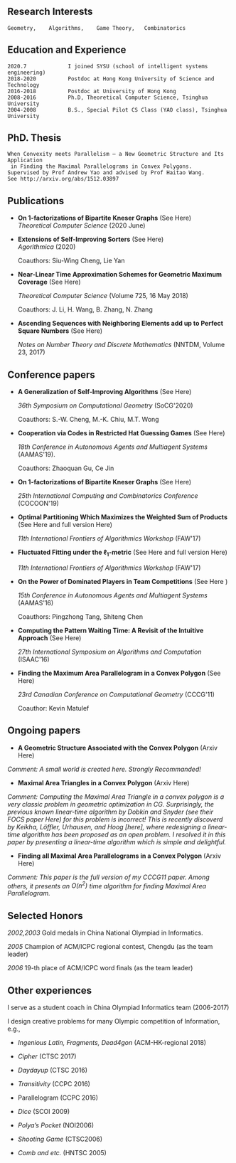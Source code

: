 
## Research Interests
    Geometry,    Algorithms,    Game Theory,   Combinatorics

## Education and Experience
    2020.7             I joined SYSU (school of intelligent systems engineering)
    2018-2020          Postdoc at Hong Kong University of Science and Technology
    2016-2018          Postdoc at University of Hong Kong
    2008-2016          Ph.D, Theoretical Computer Science, Tsinghua University
    2004-2008          B.S., Special Pilot CS Class (YAO class), Tsinghua University

## PhD. Thesis
    When Convexity meets Parallelism – a New Geometric Structure and Its Application
     in Finding the Maximal Parallelograms in Convex Polygons.
    Supervised by Prof Andrew Yao and advised by Prof Haitao Wang.
    See http://arxiv.org/abs/1512.03897

## Publications

- **On 1-factorizations of Bipartite Kneser Graphs**  (See Here)  
  *Theoretical Computer Science* (2020 June)

- **Extensions of Self-Improving Sorters** (See Here)  
  *Agorithmica* (2020)

  Coauthors: Siu-Wing Cheng, Lie Yan

- **Near-Linear Time Approximation Schemes for Geometric Maximum Coverage** (See Here)

  *Theoretical Computer Science*  (Volume 725, 16 May 2018)

  Coauthors: J. Li, H. Wang, B. Zhang, N. Zhang

- **Ascending Sequences with Neighboring Elements add up to Perfect Square Numbers**  (See Here)

  *Notes on Number Theory and Discrete Mathematics*  (NNTDM, Volume 23, 2017)
  
  
## Conference papers

- **A Generalization of Self-Improving Algorithms** (See Here)

  *36th Symposium on Computational Geometry* (SoCG'2020)

  Coauthors: S.-W. Cheng, M.-K. Chiu, M.T. Wong 

- **Cooperation via Codes in Restricted Hat Guessing Games** (See Here)

  *18th Conference in Autonomous Agents and Multiagent Systems* (AAMAS'19). 

  Coauthors: Zhaoquan Gu, Ce Jin

- **On 1-factorizations of Bipartite Kneser Graphs**  (See Here)

  *25th International Computing and Combinatorics Conference* (COCOON'19)

- **Optimal Partitioning Which Maximizes the Weighted Sum of Products** (See Here and full version Here)
 
  *11th International Frontiers of Algorithmics Workshop* (FAW'17)

- **Fluctuated Fitting under the $\ell_1$-metric** (See Here and full version Here)

  *11th  International Frontiers of Algorithmics Workshop* (FAW'17)

- **On the Power of Dominated Players in Team Competitions** (See Here )
  
  *15th Conference in Autonomous Agents and Multiagent Systems* (AAMAS'16)
  
  Coauthors: Pingzhong Tang, Shiteng Chen

- **Computing the Pattern Waiting Time: A Revisit of the Intuitive Approach** (See Here)

  *27th International Symposium on Algorithms and Computation* (ISAAC'16)

- **Finding the Maximum Area Parallelogram in a Convex Polygon** (See Here)

  *23rd Canadian Conference on Computational Geometry* (CCCG'11)

  Coauthor: Kevin Matulef
  

## Ongoing papers

- **A Geometric Structure Associated with the Convex Polygon**  (Arxiv Here)

*Comment: A small world is created here. Strongly Recommanded!*

- **Maximal Area Triangles in a Convex Polygon** (Arxiv Here)

*Comment: Computing the Maximal Area Triangle in a convex polygon is a very classic problem in geometric optimization in CG. Surprisingly, the previous known linear-time algorithm by Dobkin and Snyder (see their FOCS paper Here) for this problem is incorrect! This is recently discoverd by Keikha, Löffler, Urhausen, and Hoog [here], where redesigning a linear-time algorithm has been proposed as an open problem. I resolved it in this paper by presenting a linear-time algorithm which is simple and delightful.*

- **Finding all Maximal Area Parallelograms in a Convex Polygon**  (Arxiv Here)

*Comment: This paper is the full version of my CCCG11 paper.
Among others, it presents an $O(n^2)$ time algorithm for finding Maximal Area Parallelogram.*

## Selected Honors

*2002,2003*         Gold medals in China National Olympiad in Informatics.

*2005*                   Champion of ACM/ICPC regional contest, Chengdu (as the team leader)

*2006*                   19-th place of ACM/ICPC word finals (as the team leader)

## Other experiences

I serve as a student coach in China Olympiad Informatics team (2006-2017)

I design creative problems for many Olympic competition of Information, e.g.,

- *Ingenious Latin, Fragments, Dead4gon*          (ACM-HK-regional 2018)

- *Cipher*            (CTSC 2017)           

- *Daydayup*          (CTSC 2016)

- *Transitivity*      (CCPC 2016)

- Parallelogram       (CCPC 2016)

- *Dice*              (SCOI 2009)  

- *Polya’s Pocket*    (NOI2006)

- *Shooting Game*     (CTSC2006) 

- *Comb and etc.*     (HNTSC 2005)
                          
